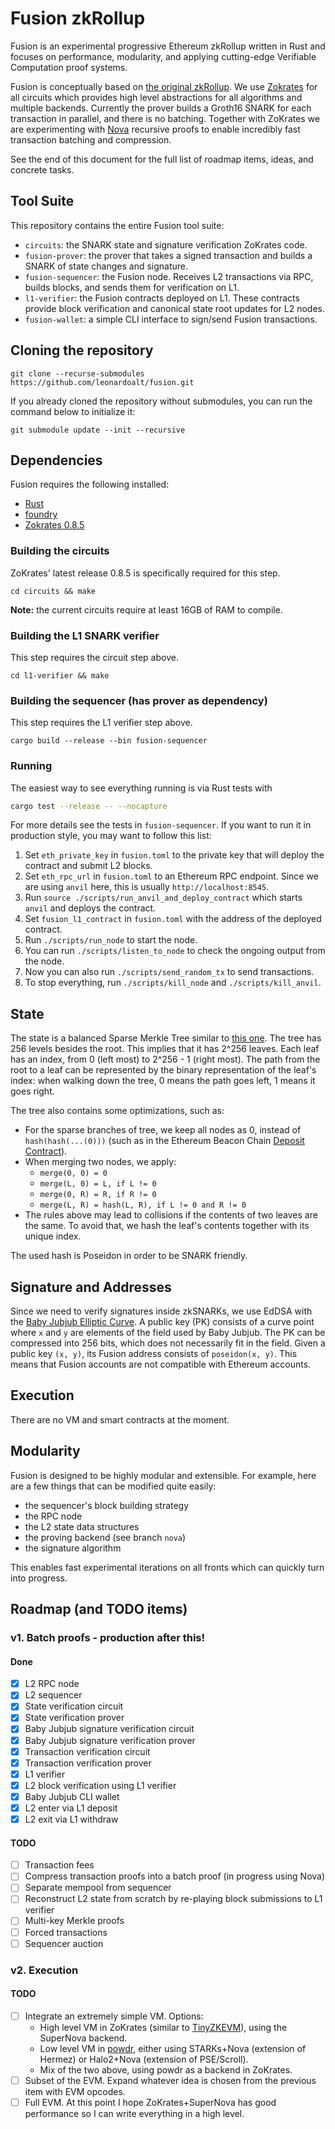 # Fusion zkRollup

Fusion is an experimental progressive Ethereum zkRollup written in Rust and
focuses on performance, modularity, and applying cutting-edge Verifiable
Computation proof systems.

Fusion is conceptually based on [the original zkRollup](https://github.com/barryWhiteHat/roll_up/).
We use [Zokrates](https://zokrates.github.io) for all circuits which provides
high level abstractions for all algorithms and multiple backends.  Currently
the prover builds a Groth16 SNARK for each transaction in parallel, and there
is no batching.  Together with ZoKrates we are experimenting with
[Nova](https://github.com/microsoft/Nova) recursive proofs to enable incredibly
fast transaction batching and compression.

See the end of this document for the full list of roadmap items, ideas, and
concrete tasks.

## Tool Suite

This repository contains the entire Fusion tool suite:

- `circuits`: the SNARK state and signature verification ZoKrates code.
- `fusion-prover`: the prover that takes a signed transaction and builds a SNARK of
  state changes and signature.
- `fusion-sequencer`: the Fusion node. Receives L2 transactions via RPC, builds
  blocks, and sends them for verification on L1.
- `l1-verifier`: the Fusion contracts deployed on L1. These contracts provide
  block verification and canonical state root updates for L2 nodes.
- `fusion-wallet`: a simple CLI interface to sign/send Fusion transactions.

## Cloning the repository

```
git clone --recurse-submodules https://github.com/leonardoalt/fusion.git
```

If you already cloned the repository without submodules, you can run the command below to initialize it:
```
git submodule update --init --recursive
```

## Dependencies

Fusion requires the following installed:
- [Rust](https://www.rust-lang.org/learn/get-started)
- [foundry](https://github.com/foundry-rs/foundry)
- [Zokrates 0.8.5](https://zokrates.github.io)

### Building the circuits
ZoKrates' latest release 0.8.5 is specifically required for this step.
```
cd circuits && make
```

**Note:** the current circuits require at least 16GB of RAM to compile.

### Building the L1 SNARK verifier

This step requires the circuit step above.

```
cd l1-verifier && make
```

### Building the sequencer (has prover as dependency)
This step requires the L1 verifier step above.

```
cargo build --release --bin fusion-sequencer
```

### Running

The easiest way to see everything running is via Rust tests with

```bash
cargo test --release -- --nocapture
```

For more details see the tests in `fusion-sequencer`.
If you want to run it in production style, you may want to follow this list:

1. Set `eth_private_key` in `fusion.toml` to the private key that will deploy the contract and submit L2 blocks.
2. Set `eth_rpc_url` in `fusion.toml` to an Ethereum RPC endpoint. Since we are using `anvil` here, this is usually `http://localhost:8545`.
3. Run `source ./scripts/run_anvil_and_deploy_contract` which starts `anvil` and deploys the contract.
4. Set `fusion_l1_contract` in `fusion.toml` with the address of the deployed contract.
5. Run `./scripts/run_node` to start the node.
6. You can run `./scripts/listen_to_node` to check the ongoing output from the node.
7. Now you can also run `./scripts/send_random_tx` to send transactions.
8. To stop everything, run `./scripts/kill_node` and `./scripts/kill_anvil`.

## State

The state is a balanced Sparse Merkle Tree similar to [this one](https://github.com/nervosnetwork/sparse-merkle-tree).
The tree has 256 levels besides the root. This implies that it has 2^256
leaves. Each leaf has an index, from 0 (left most) to 2^256 - 1 (right most).
The path from the root to a leaf can be represented by the binary
representation of the leaf's index: when walking down the tree, 0 means the
path goes left, 1 means it goes right.

The tree also contains some optimizations, such as:

- For the sparse branches of tree, we keep all nodes as 0, instead of `hash(hash(...(0)))` (such as in the Ethereum Beacon Chain [Deposit Contract](https://github.com/axic/eth2-deposit-contract/)).
- When merging two nodes, we apply:
    - `merge(0, 0) = 0`
    - `merge(L, 0) = L, if L != 0`
    - `merge(0, R) = R, if R != 0`
    - `merge(L, R) = hash(L, R), if L != 0 and R != 0`
- The rules above may lead to collisions if the contents of two leaves are the same. To avoid that, we hash the leaf's contents together with its unique index.

The used hash is Poseidon in order to be SNARK friendly.

## Signature and Addresses

Since we need to verify signatures inside zkSNARKs, we use EdDSA with the [Baby Jubjub Elliptic Curve](https://eips.ethereum.org/EIPS/eip-2494).
A public key (PK) consists of a curve point where `x` and `y` are elements of
the field used by Baby Jubjub. The PK can be compressed into 256 bits, which
does not necessarily fit in the field.
Given a public key `(x, y)`, its Fusion address consists of `poseidon(x, y)`.
This means that Fusion accounts are not compatible with Ethereum accounts.

## Execution

There are no VM and smart contracts at the moment.

## Modularity

Fusion is designed to be highly modular and extensible. For example, here are a
few things that can be modified quite easily:

- the sequencer's block building strategy
- the RPC node
- the L2 state data structures
- the proving backend (see branch `nova`)
- the signature algorithm

This enables fast experimental iterations on all fronts which can quickly turn
into progress.

## Roadmap (and TODO items)

### v1. Batch proofs - production after this!

#### Done

- [x] L2 RPC node
- [x] L2 sequencer
- [x] State verification circuit
- [x] State verification prover
- [x] Baby Jubjub signature verification circuit
- [x] Baby Jubjub signature verification prover
- [x] Transaction verification circuit
- [x] Transaction verification prover
- [x] L1 verifier
- [x] L2 block verification using L1 verifier
- [x] Baby Jubjub CLI wallet
- [x] L2 enter via L1 deposit
- [x] L2 exit via L1 withdraw

#### TODO

- [ ] Transaction fees
- [ ] Compress transaction proofs into a batch proof (in progress using Nova)
- [ ] Separate mempool from sequencer
- [ ] Reconstruct L2 state from scratch by re-playing block submissions to L1 verifier
- [ ] Multi-key Merkle proofs
- [ ] Forced transactions
- [ ] Sequencer auction

### v2. Execution

#### TODO

- [ ] Integrate an extremely simple VM. Options:
    - High level VM in ZoKrates (similar to [TinyZKEVM](https://github.com/leonardoalt/tinyzkevm)), using the SuperNova backend.
    - Low level VM in [powdr](https://github.com/chriseth/powdr), either using STARKs+Nova (extension of Hermez) or Halo2+Nova (extension of PSE/Scroll).
    - Mix of the two above, using powdr as a backend in ZoKrates.
- [ ] Subset of the EVM. Expand whatever idea is chosen from the previous item with EVM opcodes.
- [ ] Full EVM. At this point I hope ZoKrates+SuperNova has good performance so I can write everything in a high level.
